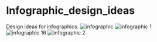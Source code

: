 # Infographic_design_ideas
Design ideas for infographics.
![infographic](https://github.com/user-attachments/assets/fb20dd21-824a-42f7-b50b-ba01ad5e09d2)
![infographic 1](https://github.com/user-attachments/assets/c03b3d90-348e-44a8-af00-05792287f439)
![infographic 16](https://github.com/user-attachments/assets/857a7576-58c7-4ea8-ae41-7335f2425e05)
![infographic 2](https://github.com/user-attachments/assets/9703a8dc-63af-4de4-b5f9-d314231abcea)

